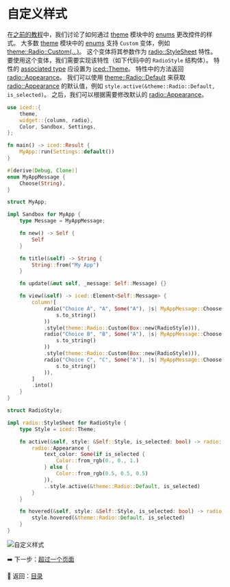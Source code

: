 
# 自定义样式

在[之前的教程](./changing_styles.md)中，我们讨论了如何通过 [theme](https://docs.rs/iced/0.12.1/iced/theme/index.html) 模块中的 [enums](https://doc.rust-lang.org/std/keyword.enum.html) 更改控件的样式。
大多数 [theme](https://docs.rs/iced/0.12.1/iced/theme/index.html) 模块中的 [enums](https://doc.rust-lang.org/std/keyword.enum.html) 支持 `Custom` 变体，例如 [theme::Radio::Custom(...)](https://docs.rs/iced/0.12.1/iced/theme/enum.Radio.html#variant.Custom)。
这个变体将其参数作为 [radio::StyleSheet](https://docs.rs/iced/0.12.1/iced/widget/radio/trait.StyleSheet.html) 特性。
要使用这个变体，我们需要实现该特性（如下代码中的 `RadioStyle` 结构体）。
特性的 [associated type](https://doc.rust-lang.org/stable/book/ch19-03-advanced-traits.html#specifying-placeholder-types-in-trait-definitions-with-associated-types) 应设置为 [iced::Theme](https://docs.rs/iced/0.12.1/iced/enum.Theme.html)。
特性中的方法返回 [radio::Appearance](https://docs.rs/iced/0.12.1/iced/widget/radio/struct.Appearance.html)。
我们可以使用 [theme::Radio::Default](https://docs.rs/iced/0.12.1/iced/theme/enum.Radio.html#variant.Default) 来获取 [radio::Appearance](https://docs.rs/iced/0.12.1/iced/widget/radio/struct.Appearance.html) 的默认值，例如 `style.active(&theme::Radio::Default, is_selected)`。
之后，我们可以根据需要修改默认的 [radio::Appearance](https://docs.rs/iced/0.12.1/iced/widget/radio/struct.Appearance.html)。

```rust
use iced::{
    theme,
    widget::{column, radio},
    Color, Sandbox, Settings,
};

fn main() -> iced::Result {
    MyApp::run(Settings::default())
}

#[derive(Debug, Clone)]
enum MyAppMessage {
    Choose(String),
}

struct MyApp;

impl Sandbox for MyApp {
    type Message = MyAppMessage;

    fn new() -> Self {
        Self
    }

    fn title(&self) -> String {
        String::from("My App")
    }

    fn update(&mut self, _message: Self::Message) {}

    fn view(&self) -> iced::Element<Self::Message> {
        column![
            radio("Choice A", "A", Some("A"), |s| MyAppMessage::Choose(
                s.to_string()
            ))
            .style(theme::Radio::Custom(Box::new(RadioStyle))),
            radio("Choice B", "B", Some("A"), |s| MyAppMessage::Choose(
                s.to_string()
            ))
            .style(theme::Radio::Custom(Box::new(RadioStyle))),
            radio("Choice C", "C", Some("A"), |s| MyAppMessage::Choose(
                s.to_string()
            )),
        ]
        .into()
    }
}

struct RadioStyle;

impl radio::StyleSheet for RadioStyle {
    type Style = iced::Theme;

    fn active(&self, style: &Self::Style, is_selected: bool) -> radio::Appearance {
        radio::Appearance {
            text_color: Some(if is_selected {
                Color::from_rgb(0., 0., 1.)
            } else {
                Color::from_rgb(0.5, 0.5, 0.5)
            }),
            ..style.active(&theme::Radio::Default, is_selected)
        }
    }

    fn hovered(&self, style: &Self::Style, is_selected: bool) -> radio::Appearance {
        style.hovered(&theme::Radio::Default, is_selected)
    }
}
```

![自定义样式](./pic/custom_styles.png)

:arrow_right: 下一步：[超过一个页面](./more_than_one_page.md)

:blue_book: 返回：[目录](./../README.md)
